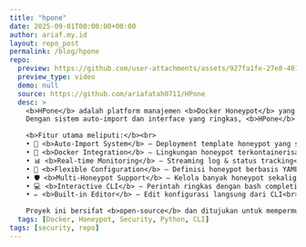 ```yaml
---
title: "hpone"
date: 2025-09-01T00:00:00+00:00
author: ariaf.my.id
layout: repo_post
permalink: /blog/hpone
repo:
  preview: https://github.com/user-attachments/assets/927fa1fe-27e8-401f-9d18-f7cb63a3e9e1
  preview_type: video
  demo: null
  source: https://github.com/ariafatah0711/HPone
  desc: >
    <b>HPone</b> adalah platform manajemen <b>Docker Honeypot</b> yang memudahkan deployment, monitoring, dan pemeliharaan berbagai honeypot keamanan.
    Dengan sistem auto-import dan interface yang ringkas, <b>HPone</b> cocok digunakan baik di lingkungan <i>production</i> maupun <i>development</i>.<br><br>

    <b>Fitur utama meliputi:</b><br>
    • 🚀 <b>Auto-Import System</b> – Deployment template honeypot yang seamless<br>
    • 🐳 <b>Docker Integration</b> – Lingkungan honeypot terkontainerisasi<br>
    • 📊 <b>Real-time Monitoring</b> – Streaming log & status tracking<br>
    • 🔧 <b>Flexible Configuration</b> – Definisi honeypot berbasis YAML<br>
    • 🛡️ <b>Multi-Honeypot Support</b> – Kelola banyak honeypot sekaligus<br>
    • 💻 <b>Interactive CLI</b> – Perintah ringkas dengan bash completion<br>
    • ✏️ <b>Built-in Editor</b> – Edit konfigurasi langsung dari CLI<br><br>

    Proyek ini bersifat <b>open-source</b> dan ditujukan untuk mempermudah pengelolaan honeypot dalam riset maupun praktik keamanan jaringan.
  tags: [Docker, Honeypot, Security, Python, CLI]
tags: [security, repo]
---
```

